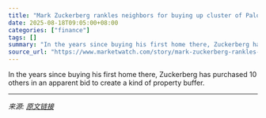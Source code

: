 ```yaml
---
title: "Mark Zuckerberg rankles neighbors for buying up cluster of Palo Alto homes"
date: 2025-08-18T09:05:00+08:00
categories: ["finance"]
tags: []
summary: "In the years since buying his first home there, Zuckerberg has purchased 10 others in an apparent bid to create a kind of property buffer."
source_url: "https://www.marketwatch.com/story/mark-zuckerberg-rankles-neighbors-for-buying-up-cluster-of-palo-alto-homes-92c7d80d?mod=mw_rss_topstories"
---
```


In the years since buying his first home there, Zuckerberg has purchased 10 others in an apparent bid to create a kind of property buffer.

---

*来源: [原文链接](https://www.marketwatch.com/story/mark-zuckerberg-rankles-neighbors-for-buying-up-cluster-of-palo-alto-homes-92c7d80d?mod=mw_rss_topstories)*
